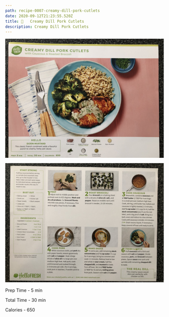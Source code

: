 ```yaml
---
path: recipe-0007-creamy-dill-pork-cutlets
date: 2020-09-12T21:23:55.520Z
title: 🐖   Creamy Dill Pork Cutlets
description: Creamy Dill Pork Cutlets
---
```

![Picture of finished Creamy Dill Pork Cutlets](../assets/0007-creamy-dill-pork-cutlets-pic-1.jpeg)

![](../assets/0007-creamy-dill-pork-cutlets-pic-2.jpeg)

Prep Time - 5 min

Total Time - 30 min

Calories - 650